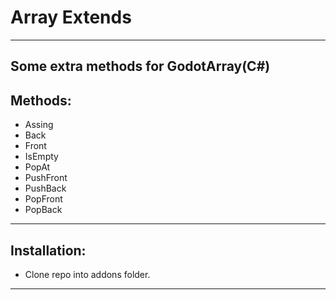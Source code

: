 # Array Extends
-------------------------------------
Some extra methods for GodotArray(C#)
-------------------------------------

## Methods:
- Assing
- Back
- Front
- IsEmpty
- PopAt
- PushFront
- PushBack
- PopFront
- PopBack
-------------------------------------

## Installation:
- Clone repo into addons folder.
-------------------------------------
